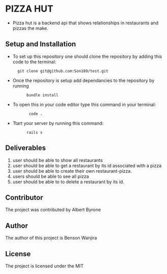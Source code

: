 # PIZZA HUT
- Pizza hut is a backend api that shows relationships in restaurants and pizzas the make.

## Setup and Installation
- To set up this repository one should clone the repository by adding this code to the terminal:   
        
        git clone git@github.com:Son189/test.git
- Once the repository is setup add dependancies to the repository by running
           
            bundle install
- To open this in your code editor type this command in your terminal:
             
             code .
- Ttart your server by running this command:
            
            rails s

## Deliverables
1. user should be able to show all restaurants
2. user should be able to get a restaurant by its id associated with a pizza
3. user should be able to create their own restaurant-pizza.
4. users should be able to see all pizza
5. user should be able to to delete a restaurant by its id.

## Contributor
The project was contributed by Albert Byrone

## Author
The author of this project is Benson Wanjira

## License
The project is licensed under the MIT

